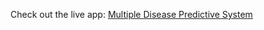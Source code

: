 Check out the live app: [Multiple Disease Predictive System](https://multiple-disease-predictive-system.streamlit.app/)
